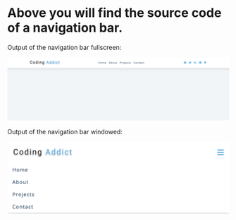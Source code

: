 # Above you will find the source code of a navigation bar.

Output of the navigation bar fullscreen:

![navigation](./output.png)

Output of the navigation bar windowed:

![navigation](./output4.png)
